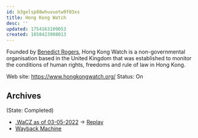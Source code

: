 ```yaml
---
id: b3gelsp88whuvuotw9f03xs
title: Hong Kong Watch
desc: ''
updated: 1754163109053
created: 1650423908013
---
```


Founded by [Benedict Rogers](https://en.wikipedia.org/wiki/Benedict_Rogers), Hong Kong Watch is a non-governmental organisation based in the United Kingdom that was established to monitor the conditions of human rights, freedoms and rule of law in Hong Kong. 

Web site: https://www.hongkongwatch.org/ 
Status: On


## Archives
(State: Completed)

- [.WaCZ as of 03-05-2022](https://bafybeihkns3ujyn3cvhy46yzfirvgsdtpl6bcte75qfwkzgccd7lyaxdee.ipfs.dweb.link/fixtures/hkwatch-05_03_2022.wacz) -> [Replay](https://replayweb.page/?source=https%3A%2F%2Fstorage.googleapis.com%2Fweb-archive-storage-sage-striker-294302%2Farchives%2F72de847d.wacz#view=pages&url=https%3A%2F%2Fwww.hongkongwatch.org%2F&ts=20250802190923)
- [Wayback Machine](https://web.archive.org/web/*/http://www.hongkongwatch.org/)

